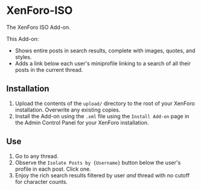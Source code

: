 # XenForo-ISO
The XenForo ISO Add-on.

This Add-on:
 * Shows entire posts in search results, complete with images, quotes, and styles.
 * Adds a link below each user's miniprofile linking to a search of all their posts in the current thread.

## Installation
1. Upload the contents of the `upload/` directory to the root of your XenForo installation. Overwrite any existing copies.
2. Install the Add-on using the `.xml` file using the `Install Add-on` page in the Admin Control Panel for your XenForo installation.

## Use
1. Go to any thread.
2. Observe the `Isolate Posts by {Username}` button below the user's profile in each post. Click one.
3. Enjoy the rich search results filtered by user *and* thread with no cutoff for character counts.